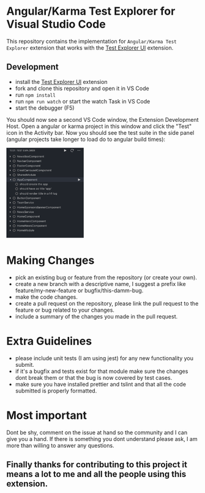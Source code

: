 # Angular/Karma Test Explorer for Visual Studio Code

This repository contains the implementation for `Angular/Karma Test Explorer` extension that works with the
[Test Explorer UI](https://marketplace.visualstudio.com/items?itemName=hbenl.vscode-test-explorer) extension.

## Development

- install the [Test Explorer UI](https://marketplace.visualstudio.com/items?itemName=hbenl.vscode-test-explorer) extension
- fork and clone this repository and open it in VS Code
- run `npm install`
- run `npm run watch` or start the watch Task in VS Code
- start the debugger (F5)

You should now see a second VS Code window, the Extension Development Host.
Open a angular or karma project in this window and click the "Test" icon in the Activity bar.
Now you should see the test suite in the side panel (angular projects take longer to load do to angular build times):

<img src="./img/img-tests.png" height="40%" width="40%">

# Making Changes
- pick an existing bug or feature from the repository (or create your own).
- create a new branch with a descriptive name, I suggest a prefix like feature/my-new-feature or bugfix/this-damm-bug.
- make the code changes.
- create a pull request on the repository, please link the pull request to the feature or bug related to your changes.
- include a summary of the changes you made in the pull request.

# Extra Guidelines
- please include unit tests (I am using jest) for any new functionality you submit.
- if it's a bugfix and tests exist for that module make sure the changes dont break them or that the bug is now covered by test cases.
- make sure you have installed prettier and tslint and that all the code submitted is properly formatted.

# Most important  
Dont be shy, comment on the issue at hand so the community and I can give you a hand.
If there is something you dont understand please ask, I am more than willing to answer any questions.


## Finally thanks for contributing to this project it means a lot to me and all the people using this extension.

